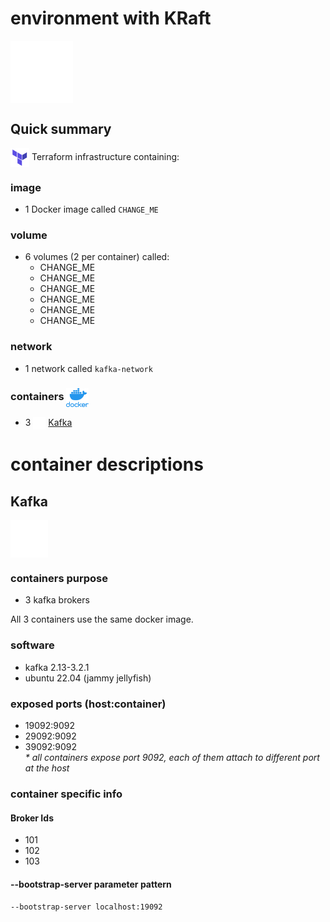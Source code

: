 # environment with KRaft #

<img src="../../img/kafka-white-logo.png" alt="apache kafka" height="100" style="vertical-align: middle;"> 

## Quick summary  

<img src="../../img/terraform.png" alt="Terraform" height="30" style="vertical-align: middle;"> Terraform infrastructure containing: 

### image

- 1 Docker image called `CHANGE_ME`

### volume

- 6 volumes (2 per container) called:
    - CHANGE_ME
    - CHANGE_ME
    - CHANGE_ME
    - CHANGE_ME
    - CHANGE_ME
    - CHANGE_ME

### network

- 1 network called `kafka-network`

### containers <img src="../../img/docker.png" alt="docker" height="30" style="vertical-align: middle;">

- 3 <img src="../../img/kafka-white-logo.png" alt="Apache Kafka" height="20" style="vertical-align: middle;"> [Kafka](#kafka)


# container descriptions #

## Kafka

<img src="../../img/kafka-white-logo.png" alt="Apache Kafka" height="60" style="vertical-align: middle;">  

### containers purpose

- 3 kafka brokers

All 3 containers use the same docker image.  

### software

- kafka 2.13-3.2.1  
- ubuntu 22.04 (jammy jellyfish)

### exposed ports (host:container)

- 19092:9092  
- 29092:9092  
- 39092:9092  
_* all containers expose port 9092, each of them attach to different port at the host_


### container specific info

#### Broker Ids

- 101
- 102
- 103

#### --bootstrap-server parameter pattern

`--bootstrap-server localhost:19092`
